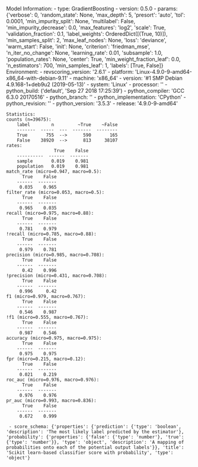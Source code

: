 Model Information:
	 - type: GradientBoosting
	 - version: 0.5.0
	 - params: {'verbose': 0, 'random_state': None, 'max_depth': 5, 'presort': 'auto', 'tol': 0.0001, 'min_impurity_split': None, 'multilabel': False, 'min_impurity_decrease': 0.0, 'max_features': 'log2', 'scale': True, 'validation_fraction': 0.1, 'label_weights': OrderedDict([(True, 10)]), 'min_samples_split': 2, 'max_leaf_nodes': None, 'loss': 'deviance', 'warm_start': False, 'init': None, 'criterion': 'friedman_mse', 'n_iter_no_change': None, 'learning_rate': 0.01, 'subsample': 1.0, 'population_rates': None, 'center': True, 'min_weight_fraction_leaf': 0.0, 'n_estimators': 700, 'min_samples_leaf': 1, 'labels': [True, False]}
	Environment:
	 - revscoring_version: '2.6.1'
	 - platform: 'Linux-4.9.0-9-amd64-x86_64-with-debian-9.11'
	 - machine: 'x86_64'
	 - version: '#1 SMP Debian 4.9.168-1+deb9u2 (2019-05-13)'
	 - system: 'Linux'
	 - processor: ''
	 - python_build: ('default', 'Sep 27 2018 17:25:39')
	 - python_compiler: 'GCC 6.3.0 20170516'
	 - python_branch: ''
	 - python_implementation: 'CPython'
	 - python_revision: ''
	 - python_version: '3.5.3'
	 - release: '4.9.0-9-amd64'
	
	Statistics:
	counts (n=39675):
		label        n         ~True    ~False
		-------  -----  ---  -------  --------
		True       755  -->      590       165
		False    38920  -->      813     38107
	rates:
		              True    False
		----------  ------  -------
		sample       0.019    0.981
		population   0.019    0.981
	match_rate (micro=0.947, macro=0.5):
		  True    False
		------  -------
		 0.035    0.965
	filter_rate (micro=0.053, macro=0.5):
		  True    False
		------  -------
		 0.965    0.035
	recall (micro=0.975, macro=0.88):
		  True    False
		------  -------
		 0.781    0.979
	!recall (micro=0.785, macro=0.88):
		  True    False
		------  -------
		 0.979    0.781
	precision (micro=0.985, macro=0.708):
		  True    False
		------  -------
		  0.42    0.996
	!precision (micro=0.431, macro=0.708):
		  True    False
		------  -------
		 0.996     0.42
	f1 (micro=0.979, macro=0.767):
		  True    False
		------  -------
		 0.546    0.987
	!f1 (micro=0.555, macro=0.767):
		  True    False
		------  -------
		 0.987    0.546
	accuracy (micro=0.975, macro=0.975):
		  True    False
		------  -------
		 0.975    0.975
	fpr (micro=0.215, macro=0.12):
		  True    False
		------  -------
		 0.021    0.219
	roc_auc (micro=0.976, macro=0.976):
		  True    False
		------  -------
		 0.976    0.976
	pr_auc (micro=0.993, macro=0.836):
		  True    False
		------  -------
		 0.672    0.999
	
	 - score_schema: {'properties': {'prediction': {'type': 'boolean', 'description': 'The most likely label predicted by the estimator'}, 'probability': {'properties': {'false': {'type': 'number'}, 'true': {'type': 'number'}}, 'type': 'object', 'description': 'A mapping of probabilities onto each of the potential output labels'}}, 'title': 'Scikit learn-based classifier score with probability', 'type': 'object'}

